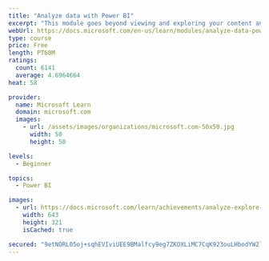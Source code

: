 ```yaml
---
title: "Analyze data with Power BI"
excerpt: "This module goes beyond viewing and exploring your content and explains how to interact with it by working with reports and dashboards to uncover and share new business insights."
webUrl: https://docs.microsoft.com/en-us/learn/modules/analyze-data-power-bi/
type: course
price: Free
length: PT60M
ratings:
  count: 6141
  average: 4.6964664
heat: 58

provider:
  name: Microsoft Learn
  domain: microsoft.com
  images:
    - url: /assets/images/organizations/microsoft.com-50x50.jpg
      width: 50
      height: 50

levels:
  - Beginner

topics:
  - Power BI

images:
  - url: https://docs.microsoft.com/learn/achievements/analyze-explore-data-power-bi-social.png
    width: 643
    height: 321
    isCached: true

secured: "9etNORL05oj+sqhEVIviUEE9BMalfcy9eg7ZKOXLiMC7CqK923ouLHbodYW2lIeUxC9MCVA0nbvT7ayYgGlnuVhKDI0/ErRrWw4mqk9hA+phl+AwbODY7n0aCRqMCdWk/cZq+Hcxd+wTUimGOUBUAlePdcEK0whxVMvQmy2Z9keF+IC/7UWELviSg0Rf1IyVugXI5p/OLGNbstHurwqUm/MMGJvr92fK6Zi4FOEArXMJNGWq6q0UYb55W3FjcH5VkqiusirFQVnIdeQlX6nahWZsX/SYWHgX1MxCfLjLp84r8p4ZFpg5s8Qb2beKdo2RiuDcBZ0EHjvVIDfigu7GNSvOhv4cffJ2YmDWqqJGSQuZEFtT+QzKj2eWGIpViIBEiCdiprZlhLLlzs8C+x24u4ppv+riwhn6rrVFBon/cGM=;q54D1mggpVcRdAliXtWUvQ=="
---
```


